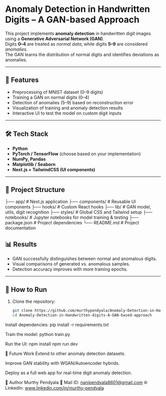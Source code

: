 # Anomaly Detection in Handwritten Digits – A GAN-based Approach

This project implements **anomaly detection** in handwritten digit images using a **Generative Adversarial Network (GAN)**.  
Digits **0–4** are treated as *normal data*, while digits **5–9** are considered *anomalies*.  
The GAN learns the distribution of normal digits and identifies deviations as anomalies.

---

## 🚀 Features
- Preprocessing of MNIST dataset (0–9 digits)
- Training a GAN on normal digits (0–4)
- Detection of anomalies (5–9) based on reconstruction error
- Visualization of training and anomaly detection results
- Interactive UI to test the model on custom digit inputs

---

## 🛠️ Tech Stack
- **Python**
- **PyTorch / TensorFlow** (choose based on your implementation)
- **NumPy, Pandas**
- **Matplotlib / Seaborn**
- **Next.js + TailwindCSS (UI components)**

---

## 📂 Project Structure
├── app/ # Next.js application
├── components/ # Reusable UI components
├── hooks/ # Custom React hooks
├── lib/ # GAN model, utils, digit recognition
├── styles/ # Global CSS and Tailwind setup
├── notebooks/ # Jupyter notebooks for model training & testing
├── package.json # Project dependencies
└── README.md # Project documentation


## 📊 Results
- GAN successfully distinguishes between normal and anomalous digits.
- Visual comparisons of generated vs. anomalous samples.
- Detection accuracy improves with more training epochs.

---

## 🚦 How to Run
1. Clone the repository:
   ```bash
   git clone https://github.com/murthypendyala/Anomaly-Detection-in-Handwritten-digits-A-GAN-based-approach.git
   cd Anomaly-Detection-in-Handwritten-digits-A-GAN-based-approach
Install dependencies:
pip install -r requirements.txt

Train the model:
python train.py

Run the UI:
npm install
npm run dev


📌 Future Work
Extend to other anomaly detection datasets.

Improve GAN stability with WGAN/Autoencoder hybrids.

Deploy as a full web app for real-time digit anomaly detection.

👤 Author
Murthy Pendyala
📧 Mail ID: nanipendyala8601@gmail.com
🌐 LinkedIn: www.linkedin.com/in/murthy-pendyala
